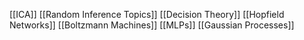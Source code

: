 [[ICA]]
[[Random Inference Topics]]
[[Decision Theory]]
[[Hopfield Networks]]
[[Boltzmann Machines]]
[[MLPs]]
[[Gaussian Processes]]

